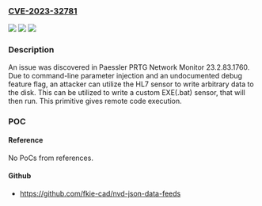 ### [CVE-2023-32781](https://cve.mitre.org/cgi-bin/cvename.cgi?name=CVE-2023-32781)
![](https://img.shields.io/static/v1?label=Product&message=n%2Fa&color=blue)
![](https://img.shields.io/static/v1?label=Version&message=n%2Fa&color=blue)
![](https://img.shields.io/static/v1?label=Vulnerability&message=n%2Fa&color=brighgreen)

### Description

An issue was discovered in Paessler PRTG Network Monitor 23.2.83.1760. Due to command-line parameter injection and an undocumented debug feature flag, an attacker can utilize the HL7 sensor to write arbitrary data to the disk. This can be utilized to write a custom EXE(.bat) sensor, that will then run. This primitive gives remote code execution.

### POC

#### Reference
No PoCs from references.

#### Github
- https://github.com/fkie-cad/nvd-json-data-feeds

